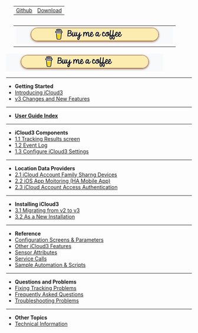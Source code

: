 <nav>
  <table style="padding: 10px 0 5px 20px;">
    <tr>
      <td>
        <a href="https://github.com/gcobb321/icloud3_v3" class="button-base">Github</a>
      </td>
      <td>
        <a href="https://github.com/gcobb321/icloud3_v3/releases" class="button-base">Download</a>
      </td>
    </tr>
  </table>
  <table style="padding: 10px 0 5px 20px;">
    <tr><td>
        <a href="https://www.buymeacoffee.com/gcobb321" target="_blank"><img src="images/buymeacoffee-sidebar-button.png"/></a>
    </td></tr>
  </table>
</nav>

<a href="https://www.buymeacoffee.com/gcobb321" target="_blank"><img src="images/buymeacoffee-sidebar-button.png"/></a>


------
- **Getting Started**
- [Introducing iCloud3](chapters/0.1-introduction.md)
- [v3 Changes and New Features](chapters/0.2-change-log-v3.md)

------
- [**User Guide Index**](chapters/0.3-index.md)

------
- **iCloud3 Components**
- [1.1 Tracking Results screen](chapters/1.1-tracking-results-screen.md)
- [1.2 Event Log](chapters/1.2-event-log.md)
- [1.3 Configure iCloud3 Settings](chapters/1.3-configure-settings.md)

------
- **Location Data Providers**
- [2.1 iCloud Account Family Sharng Devices](chapters/2.1-icloud-account.md)
- [2.2 iOS App Moitoring (HA Mobile App)](chapters/2.3-ios-app.md)
- [2.3 iCloud Account Access Authentication](chapters/2.2-apple-id-verification.md)

------
- **Installing iCloud3**
- [3.1 Migrating from v2 to v3](chapters/3.1-migrating-v2-to-v3.md)
- [3.2 As a New Installation](chapters/3.2-installing-and-configuring.md)
  
------
- **Reference**
- [Configuration Screens & Parameters](chapters/7.1-config-parms.md)
- [Other iCloud3 Features](chapters/7.2-other-topics.md)
- [Sensor Attributes](chapters/7.3-attributes.md)
- [Service Calls](chapters/7.4-service-calls.md)
- [Sample Automation & Scripts](chapters/7.5-sample-automation-scripts.md)
  
------
- **Questions and Problems**
- [Fixing Tracking Problems](chapters/8.1-device-tracking-problems.md)
- [Frequently Asked Questions](chapters/8.2-frequently-asked-questions.md)
- [Troubleshooting Problems](chapters/8.3-troubleshooting-problems.md)
  
------
- **Other Topics**
- [Technical Information](chapters/9.1-tech-info.md)

